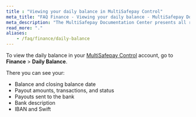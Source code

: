 ```yaml
---
title : "Viewing your daily balance in MultiSafepay Control"
meta_title: "FAQ Finance - Viewing your daily balance - MultiSafepay Docs"
meta_description: "The MultiSafepay Documentation Center presents all relevant information about our Plugins and API. You can also find support pages for payment methods, tools and general questions as well as the contact details of our Support and Integration Teams."
read_more: "."
aliases:
    - /faq/finance/daily-balance
---
```


To view the daily balance in your [MultiSafepay Control](https://merchant.multisafepay.com) account, go to **Finance** > **Daily Balance**.

There you can see your:

- Balance and closing balance date
- Payout amounts, transactions, and status
- Payouts sent to the bank
- Bank description
- IBAN and Swift
